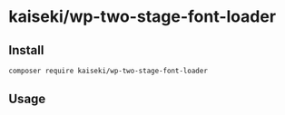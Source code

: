 # kaiseki/wp-two-stage-font-loader



## Install

```bash
composer require kaiseki/wp-two-stage-font-loader
```

## Usage
